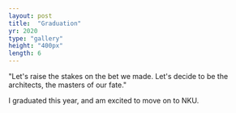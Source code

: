 ```yaml
---
layout: post
title:  "Graduation"
yr: 2020
type: "gallery"
height: "400px"
length: 6
---
```


"Let's raise the stakes on the bet we made. Let's decide to be the architects, the masters of our fate."

I graduated this year, and am excited to move on to NKU.